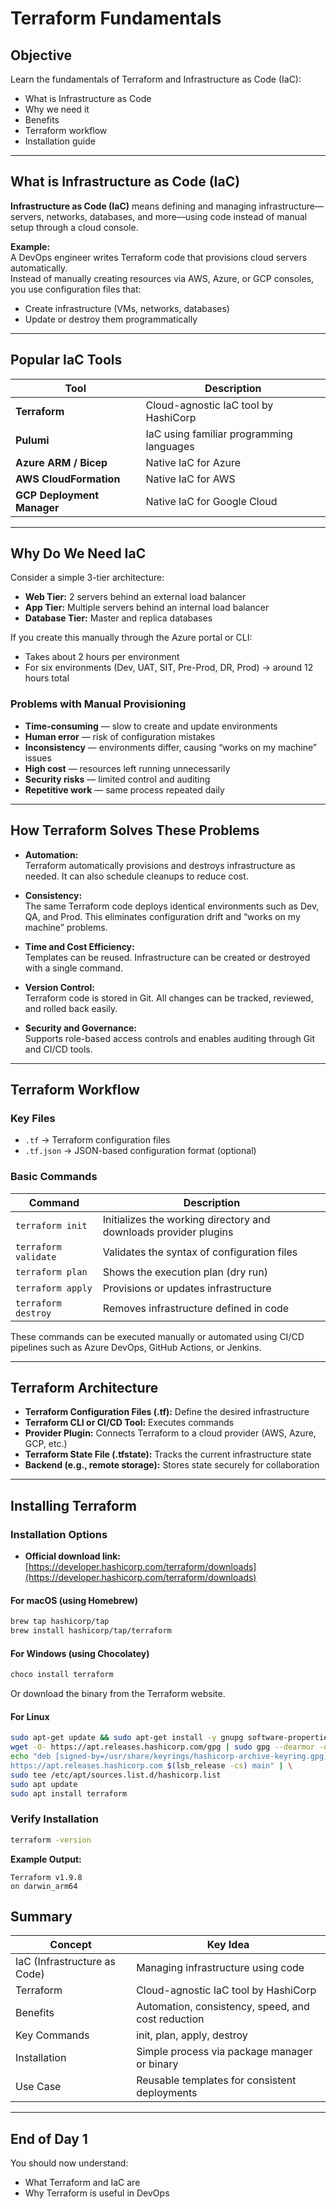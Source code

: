 # Terraform Fundamentals

## Objective

Learn the fundamentals of Terraform and Infrastructure as Code (IaC):

- What is Infrastructure as Code
- Why we need it
- Benefits
- Terraform workflow
- Installation guide

---

## What is Infrastructure as Code (IaC)

**Infrastructure as Code (IaC)** means defining and managing infrastructure—servers, networks, databases, and more—using code instead of manual setup through a cloud console.

**Example:**  
A DevOps engineer writes Terraform code that provisions cloud servers automatically.  
Instead of manually creating resources via AWS, Azure, or GCP consoles, you use configuration files that:

- Create infrastructure (VMs, networks, databases)
- Update or destroy them programmatically

---

## Popular IaC Tools

| Tool                  | Description                        |
|-----------------------|------------------------------------|
| **Terraform**         | Cloud-agnostic IaC tool by HashiCorp |
| **Pulumi**            | IaC using familiar programming languages |
| **Azure ARM / Bicep** | Native IaC for Azure               |
| **AWS CloudFormation**| Native IaC for AWS                 |
| **GCP Deployment Manager** | Native IaC for Google Cloud   |

---

## Why Do We Need IaC

Consider a simple 3-tier architecture:

- **Web Tier:** 2 servers behind an external load balancer
- **App Tier:** Multiple servers behind an internal load balancer
- **Database Tier:** Master and replica databases

If you create this manually through the Azure portal or CLI:

- Takes about 2 hours per environment
- For six environments (Dev, UAT, SIT, Pre-Prod, DR, Prod) → around 12 hours total

### Problems with Manual Provisioning

- **Time-consuming** — slow to create and update environments
- **Human error** — risk of configuration mistakes
- **Inconsistency** — environments differ, causing “works on my machine” issues
- **High cost** — resources left running unnecessarily
- **Security risks** — limited control and auditing
- **Repetitive work** — same process repeated daily

---

## How Terraform Solves These Problems

- **Automation:**  
    Terraform automatically provisions and destroys infrastructure as needed. It can also schedule cleanups to reduce cost.

- **Consistency:**  
    The same Terraform code deploys identical environments such as Dev, QA, and Prod. This eliminates configuration drift and “works on my machine” problems.

- **Time and Cost Efficiency:**  
    Templates can be reused. Infrastructure can be created or destroyed with a single command.

- **Version Control:**  
    Terraform code is stored in Git. All changes can be tracked, reviewed, and rolled back easily.

- **Security and Governance:**  
    Supports role-based access controls and enables auditing through Git and CI/CD tools.

---

## Terraform Workflow

### Key Files

- `.tf` → Terraform configuration files
- `.tf.json` → JSON-based configuration format (optional)

### Basic Commands

| Command            | Description                                 |
|--------------------|---------------------------------------------|
| `terraform init`   | Initializes the working directory and downloads provider plugins |
| `terraform validate` | Validates the syntax of configuration files |
| `terraform plan`   | Shows the execution plan (dry run)          |
| `terraform apply`  | Provisions or updates infrastructure        |
| `terraform destroy`| Removes infrastructure defined in code      |

These commands can be executed manually or automated using CI/CD pipelines such as Azure DevOps, GitHub Actions, or Jenkins.

---

## Terraform Architecture

- **Terraform Configuration Files (.tf):** Define the desired infrastructure
- **Terraform CLI or CI/CD Tool:** Executes commands
- **Provider Plugin:** Connects Terraform to a cloud provider (AWS, Azure, GCP, etc.)
- **Terraform State File (.tfstate):** Tracks the current infrastructure state
- **Backend (e.g., remote storage):** Stores state securely for collaboration

---

## Installing Terraform

### Installation Options

- **Official download link:**  
    [https://developer.hashicorp.com/terraform/downloads](https://developer.hashicorp.com/terraform/downloads)

#### For macOS (using Homebrew)
```sh
brew tap hashicorp/tap
brew install hashicorp/tap/terraform
```

#### For Windows (using Chocolatey)
```sh
choco install terraform
```
Or download the binary from the Terraform website.

#### For Linux
```sh
sudo apt-get update && sudo apt-get install -y gnupg software-properties-common
wget -O- https://apt.releases.hashicorp.com/gpg | sudo gpg --dearmor -o /usr/share/keyrings/hashicorp-archive-keyring.gpg
echo "deb [signed-by=/usr/share/keyrings/hashicorp-archive-keyring.gpg] \
https://apt.releases.hashicorp.com $(lsb_release -cs) main" | \
sudo tee /etc/apt/sources.list.d/hashicorp.list
sudo apt update
sudo apt install terraform
```

### Verify Installation

```sh
terraform -version
```

**Example Output:**
```
Terraform v1.9.8
on darwin_arm64
```


## Summary

| Concept      | Key Idea                                 |
|--------------|------------------------------------------|
| IaC (Infrastructure as Code) | Managing infrastructure using code |
| Terraform    | Cloud-agnostic IaC tool by HashiCorp     |
| Benefits     | Automation, consistency, speed, and cost reduction |
| Key Commands | init, plan, apply, destroy               |
| Installation | Simple process via package manager or binary |
| Use Case     | Reusable templates for consistent deployments |

---

## End of Day 1

You should now understand:

- What Terraform and IaC are
- Why Terraform is useful in DevOps

